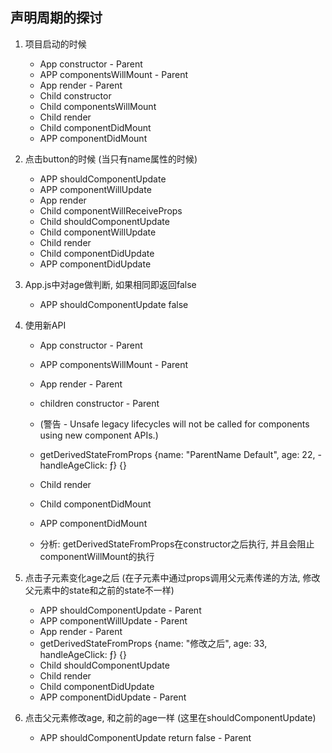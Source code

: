 ## 声明周期的探讨
 
1. 项目启动的时候
    - App constructor - Parent
    - APP componentsWillMount - Parent
    - App render - Parent
    - Child constructor
    - Child componentsWillMount
    - Child render
    - Child componentDidMount
    - APP componentDidMount
  
2. 点击button的时候 (当只有name属性的时候)
    - APP shouldComponentUpdate
    - APP componentWillUpdate
    - App render
    - Child componentWillReceiveProps
    - Child shouldComponentUpdate
    - Child componentWillUpdate
    - Child render
    - Child componentDidUpdate
    - APP componentDidUpdate

3. App.js中对age做判断, 如果相同即返回false
    - APP shouldComponentUpdate false

4. 使用新API
    - App constructor - Parent
    - APP componentsWillMount - Parent
    - App render - Parent
    - children constructor - Parent
    - (警告 - Unsafe legacy lifecycles will not be called for components using new component APIs.)
    - getDerivedStateFromProps {name: "ParentName Default", age: 22, - handleAgeClick: ƒ} {}
    - Child render
    - Child componentDidMount
    - APP componentDidMount

    - 分析: getDerivedStateFromProps在constructor之后执行, 并且会阻止componentWillMount的执行

4. 点击子元素变化age之后 (在子元素中通过props调用父元素传递的方法, 修改父元素中的state和之前的state不一样)
    - APP shouldComponentUpdate - Parent
    - APP componentWillUpdate - Parent
    - App render - Parent
    - getDerivedStateFromProps {name: "修改之后", age: 33, handleAgeClick: ƒ} {}
    - Child shouldComponentUpdate
    - Child render
    - Child componentDidUpdate
    - APP componentDidUpdate - Parent

5. 点击父元素修改age, 和之前的age一样 (这里在shouldComponentUpdate)
    - APP shouldComponentUpdate return false - Parent